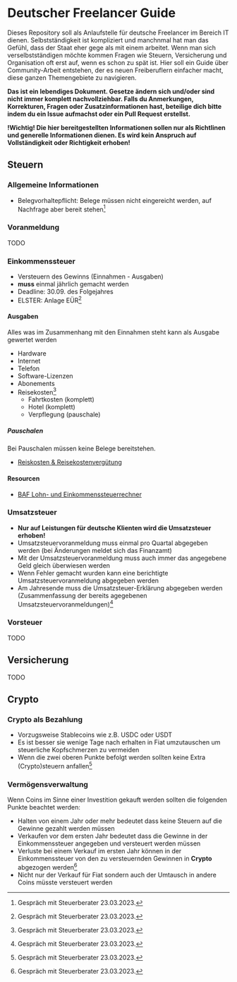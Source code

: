 # Deutscher Freelancer Guide

Dieses Repository soll als Anlaufstelle für deutsche Freelancer im Bereich IT dienen. 
Selbstständigkeit ist kompliziert und manchnmal hat man das Gefühl, dass der Staat eher gege als mit einem arbeitet.
Wenn man sich verselbstständigen möchte kommen Fragen wie Steuern, Versicherung und Organisation oft erst auf, wenn es schon zu spät ist.
Hier soll ein Guide über Community-Arbeit entstehen, der es neuen Freiberuflern einfacher macht, diese ganzen Themengebiete zu navigieren.

**Das ist ein lebendiges Dokument. Gesetze ändern sich und/oder sind nicht immer komplett nachvollziehbar. Falls du Anmerkungen, Korrekturen, Fragen oder Zusatzinformationen hast, beteilige dich bitte indem du ein Issue aufmachst oder ein Pull Request erstellst.**

**!Wichtig! Die hier bereitgestellten Informationen sollen nur als Richtlinen und generelle Informationen dienen. Es wird kein Anspruch auf Vollständigkeit  oder Richtigkeit erhoben!**


## Steuern

### Allgemeine Informationen
- Belegvorhaltepflicht: Belege müssen nicht eingereicht werden, auf Nachfrage aber bereit stehen[^1]

### Voranmeldung
TODO

### Einkommenssteuer
- Versteuern des Gewinns (Einnahmen - Ausgaben)
- **muss** einmal jährlich gemacht werden
- Deadline: 30.09. des Folgejahres
- ELSTER: Anlage EÜR[^1]

#### Ausgaben
Alles was im Zusammenhang mit den Einnahmen steht kann als Ausgabe gewertet werden
 - Hardware
 - Internet
 - Telefon
 - Software-Lizenzen
 - Abonements
 - Reisekosten[^1]
    - Fahrtkosten (komplett)
    - Hotel (komplett)
    - Verpflegung (pauschale)

##### Pauschalen
Bei Pauschalen müssen keine Belege bereitstehen.

- [Reiskosten & Reisekostenvergütung](https://www.bundesfinanzministerium.de/Content/DE/Downloads/BMF_Schreiben/Steuerarten/Lohnsteuer/2021-09-27-steuerliche-behandlung-reisekosten-reisekostenverguetungen-2022.pdf?__blob=publicationFile&v=2)

#### Resourcen
- [BAF Lohn- und Einkommenssteuerrechner](https://www.bmf-steuerrechner.de/ekst/eingabeformekst.xhtml)

### Umsatzsteuer
- **Nur auf Leistungen für deutsche Klienten wird die Umsatzsteuer erhoben!**
- Umsatzsteuervoranmeldung muss einmal pro Quartal abgegeben werden (bei Änderungen meldet sich das Finanzamt)
- Mit der Umsatzsteuervoranmeldung muss auch immer das angegebene Geld gleich überwiesen werden
- Wenn Fehler gemacht wurden kann eine berichtigte Umsatzsteuervoranmeldung abgegeben werden
- Am Jahresende muss die Umsatzsteuer-Erklärung abgegeben werden (Zusammenfassung der bereits agegebenen Umsatzsteuervoranmeldungen)[^1]

### Vorsteuer
TODO

## Versicherung
TODO

## Crypto
### Crypto als Bezahlung
- Vorzugsweise Stablecoins wie z.B. USDC oder USDT
- Es ist besser sie wenige Tage nach erhalten in Fiat umzutauschen um steuerliche Kopfschmerzen zu vermeiden
- Wenn die zwei oberen Punkte befolgt werden sollten keine Extra (Crypto)steuern anfallen[^1]

### Vermögensverwaltung
Wenn Coins im Sinne einer Investition gekauft werden sollten die folgenden Punkte beachtet werden:

- Halten von einem Jahr oder mehr bedeutet dass keine Steuern auf die Gewinne gezahlt werden müssen
- Verkaufen vor dem ersten Jahr bedeutet dass die Gewinne in der Einkommenssteuer angegeben und versteuert werden müssen
- Verluste bei einem Verkauf im ersten Jahr können in der Einkommenssteuer von den zu versteuernden Gewinnen in **Crypto** abgezogen werden[^1]
- Nicht nur der Verkauf für Fiat sondern auch der Umtausch in andere Coins müsste versteuert werden


[^1]: Gespräch mit Steuerberater 23.03.2023.
